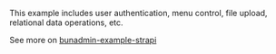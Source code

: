 This example includes user authentication, menu control, file upload, relational data operations, etc.

See more on [bunadmin-example-strapi](https://github.com/bunred/bunadmin-example-strapi)
